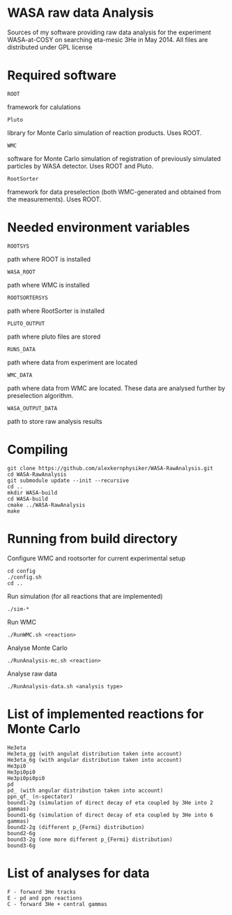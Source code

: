 WASA raw data Analysis
======================
Sources of my software providing raw data analysis for the experiment WASA-at-COSY on searching eta-mesic 3He in May 2014.
All files are distributed under GPL license



Required software
=================
    ROOT
framework for calulations

    Pluto
library for Monte Carlo simulation of reaction products. Uses ROOT.

    WMC
software for Monte Carlo simulation of registration of previously simulated particles by WASA detector. Uses ROOT and Pluto.

    RootSorter
framework for data preselection (both WMC-generated and obtained from the measurements). Uses ROOT.


Needed environment variables
============================
    ROOTSYS
path where ROOT is installed

    WASA_ROOT
path where WMC is installed

    ROOTSORTERSYS
path where RootSorter is installed

    PLUTO_OUTPUT
path where pluto files are stored

    RUNS_DATA
path where data from experiment are located

    WMC_DATA
path where data from WMC are located. These data are analysed further by preselection algorithm.

    WASA_OUTPUT_DATA
path to store raw analysis results


Compiling
=========

    git clone https://github.com/alexkernphysiker/WASA-RawAnalysis.git
    cd WASA-RawAnalysis
    git submodule update --init --recursive
    cd ..
    mkdir WASA-build
    cd WASA-build
    cmake ../WASA-RawAnalysis
    make

Running from build directory
============================

Configure WMC and rootsorter for current experimental setup

    cd config
    ./config.sh 
    cd ..

Run simulation (for all reactions that are implemented)

    ./sim-*

Run WMC

    ./RunWMC.sh <reaction>

Analyse Monte Carlo

    ./RunAnalysis-mc.sh <reaction>

Analyse raw data

    ./RunAnalysis-data.sh <analysis type>


List of implemented reactions for Monte Carlo
=============================================

    He3eta
    He3eta_gg (with angulat distribution taken into account)
    He3eta_6g (with angular distribution taken into account)
    He3pi0
    He3pi0pi0
    He3pi0pi0pi0
    pd
    pd_ (with angular distribution taken into account)
    ppn_qf_ (n-spectator)
    bound1-2g (simulation of direct decay of eta coupled by 3He into 2 gammas)
    bound1-6g (simulation of direct decay of eta coupled by 3He into 6 gammas)
    bound2-2g (different p_{Fermi} distribution)
    bound2-6g
    bound3-2g (one more different p_{Fermi} distribution)
    bound3-6g 

List of analyses for data
=========================

    F - forward 3He tracks
    E - pd and ppn reactions
    C - forward 3He + central gammas
